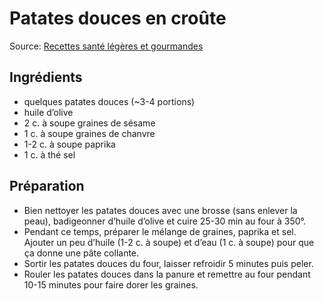 # Patates douces en croûte
Source: [Recettes santé légères et gourmandes](https://www.facebook.com/recettes.santelegeresetgourmandes/)

## Ingrédients
* quelques patates douces (~3-4 portions)
* huile d’olive
* 2 c. à soupe graines de sésame
* 1 c. à soupe graines de chanvre
* 1-2 c. à soupe paprika
* 1 c. à thé sel

## Préparation
* Bien nettoyer les patates douces avec une brosse (sans enlever la peau), badigeonner d’huile d’olive et cuire 25-30 min au four à 350°.
* Pendant ce temps, préparer le mélange de graines, paprika et sel. Ajouter un peu d’huile (1-2 c. à soupe) et d’eau (1 c. à soupe) pour que ça donne une pâte collante.
* Sortir les patates douces du four, laisser refroidir 5 minutes puis peler.
* Rouler les patates douces dans la panure et remettre au four pendant 10-15 minutes pour faire dorer les graines.